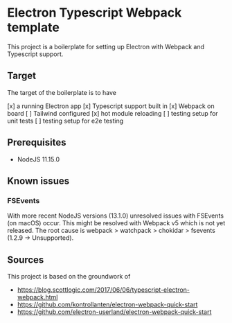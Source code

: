 # Electron Typescript Webpack template

This project is a boilerplate for setting up Electron with Webpack and
Typescript support.

## Target

The target of the boilerplate is to have

[x] a running Electron app
[x] Typescript support built in
[x] Webpack on board
[ ] Tailwind configured
[x] hot module reloading
[ ] testing setup for unit tests
[ ] testing setup for e2e testing

## Prerequisites

* NodeJS 11.15.0

## Known issues

### FSEvents

With more recent NodeJS versions (13.1.0) unresolved issues with FSEvents (on
macOS) occur. This might be resolved with Webpack v5 which is not yet released.
The root cause is webpack > watchpack > chokidar > fsevents (1.2.9 ->
Unsupported).

## Sources

This project is based on the groundwork of

* https://blog.scottlogic.com/2017/06/06/typescript-electron-webpack.html
* https://github.com/kontrollanten/electron-webpack-quick-start
* https://github.com/electron-userland/electron-webpack-quick-start
